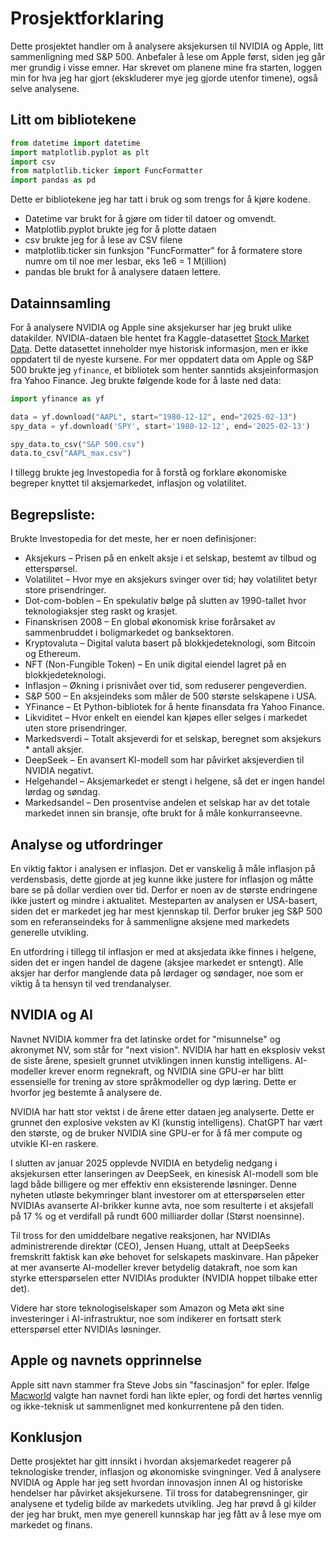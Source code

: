 # Prosjektforklaring

Dette prosjektet handler om å analysere aksjekursen til NVIDIA og Apple, litt sammenligning med S&P 500. Anbefaler å lese om Apple først, siden jeg går mer grundig i visse emner. Har skrevet om planene mine fra starten, loggen min for hva jeg har gjort (ekskluderer mye jeg gjorde utenfor timene), også selve analysene.

## Litt om bibliotekene

```python
from datetime import datetime
import matplotlib.pyplot as plt
import csv
from matplotlib.ticker import FuncFormatter
import pandas as pd
```

Dette er bibliotekene jeg har tatt i bruk og som trengs for å kjøre kodene.
- Datetime var brukt for å gjøre om tider til datoer og omvendt. 
- Matplotlib.pyplot brukte jeg for å plotte dataen
- csv brukte jeg for å lese av CSV filene
- matplotlib.ticker sin funksjon "FuncFormatter" for å formatere store numre om til noe mer lesbar, 
eks 1e6 = 1 M(illion)
- pandas ble brukt for å analysere dataen lettere.

## Datainnsamling
For å analysere NVIDIA og Apple sine aksjekurser har jeg brukt ulike datakilder. NVIDIA-dataen ble hentet fra Kaggle-datasettet [Stock Market Data](https://www.kaggle.com/datasets/paultimothymooney/stock-market-data). Dette datasettet inneholder mye historisk informasjon, men er ikke oppdatert til de nyeste kursene. For mer oppdatert data om Apple og S&P 500 brukte jeg `yfinance`, et bibliotek som henter sanntids aksjeinformasjon fra Yahoo Finance. Jeg brukte følgende kode for å laste ned data:


```python
import yfinance as yf

data = yf.download("AAPL", start="1980-12-12", end="2025-02-13")
spy_data = yf.download('SPY', start='1980-12-12', end='2025-02-13')

spy_data.to_csv("S&P 500.csv")
data.to_csv("AAPL_max.csv")
```


I tillegg brukte jeg Investopedia for å forstå og forklare økonomiske begreper knyttet til aksjemarkedet, inflasjon og volatilitet.

## Begrepsliste:

Brukte Investopedia for det meste, her er noen definisjoner:

- Aksjekurs – Prisen på en enkelt aksje i et selskap, bestemt av tilbud og etterspørsel.
- Volatilitet – Hvor mye en aksjekurs svinger over tid; høy volatilitet betyr store prisendringer.
- Dot-com-boblen – En spekulativ bølge på slutten av 1990-tallet hvor teknologiaksjer steg raskt og krasjet.
- Finanskrisen 2008 – En global økonomisk krise forårsaket av sammenbruddet i boligmarkedet og banksektoren.
- Kryptovaluta – Digital valuta basert på blokkjedeteknologi, som Bitcoin og Ethereum.
- NFT (Non-Fungible Token) – En unik digital eiendel lagret på en blokkjedeteknologi.
- Inflasjon – Økning i prisnivået over tid, som reduserer pengeverdien.
- S&P 500 – En aksjeindeks som måler de 500 største selskapene i USA.
- YFinance – Et Python-bibliotek for å hente finansdata fra Yahoo Finance.
- Likviditet – Hvor enkelt en eiendel kan kjøpes eller selges i markedet uten store prisendringer.
- Markedsverdi – Totalt aksjeverdi for et selskap, beregnet som aksjekurs * antall aksjer.
- DeepSeek – En avansert KI-modell som har påvirket aksjeverdien til NVIDIA negativt.
- Helgehandel – Aksjemarkedet er stengt i helgene, så det er ingen handel lørdag og søndag.
- Markedsandel – Den prosentvise andelen et selskap har av det totale markedet innen sin bransje, ofte brukt for å måle konkurranseevne.


## Analyse og utfordringer
En viktig faktor i analysen er inflasjon. Det er vanskelig å måle inflasjon på verdensbasis, dette gjorde at jeg kunne ikke justere for inflasjon og måtte bare se på dollar verdien over tid. Derfor er noen av de største endringene ikke justert og mindre i aktualitet. Mesteparten av analysen er USA-basert, siden det er markedet jeg har mest kjennskap til. Derfor bruker jeg S&P 500 som en referanseindeks for å sammenligne aksjene med markedets generelle utvikling.

En utfordring i tillegg til inflasjon er med at aksjedata ikke finnes i helgene, siden det er ingen handel de dagene (aksjee markedet er sntengt). Alle aksjer har derfor manglende data på lørdager og søndager, noe som er viktig å ta hensyn til ved trendanalyser.

## NVIDIA og AI
Navnet NVIDIA kommer fra det latinske ordet for "misunnelse" og akronymet NV, som står for "next vision". NVIDIA har hatt en eksplosiv vekst de siste årene, spesielt grunnet utviklingen innen kunstig intelligens. AI-modeller krever enorm regnekraft, og NVIDIA sine GPU-er har blitt essensielle for trening av store språkmodeller og dyp læring. Dette er hvorfor jeg bestemte å analysere de.

NVIDIA har hatt stor vektst i de årene etter dataen jeg analyserte. Dette er grunnet den explosive veksten av KI (kunstig intelligens). ChatGPT har vært den største, og de bruker NVIDIA sine GPU-er for å få mer compute og utvikle KI-en raskere.

I slutten av januar 2025 opplevde NVIDIA en betydelig nedgang i aksjekursen etter lanseringen av DeepSeek, en kinesisk AI-modell som ble lagd både billigere og mer effektiv enn eksisterende løsninger. Denne nyheten utløste bekymringer blant investorer om at etterspørselen etter NVIDIAs avanserte AI-brikker kunne avta, noe som resulterte i et aksjefall på 17 % og et verdifall på rundt 600 milliarder dollar (Størst noensinne). 

Til tross for den umiddelbare negative reaksjonen, har NVIDIAs administrerende direktør (CEO), Jensen Huang, uttalt at DeepSeeks fremskritt faktisk kan øke behovet for selskapets maskinvare. Han påpeker at mer avanserte AI-modeller krever betydelig datakraft, noe som kan styrke etterspørselen etter NVIDIAs produkter (NVIDIA hoppet tilbake etter det). 

Videre har store teknologiselskaper som Amazon og Meta økt sine investeringer i AI-infrastruktur, noe som indikerer en fortsatt sterk etterspørsel etter NVIDIAs løsninger. 



## Apple og navnets opprinnelse
Apple sitt navn stammer fra Steve Jobs sin "fascinasjon" for epler. Ifølge [Macworld](https://www.macworld.com/article/673923/why-is-apple-called-apple.html) valgte han navnet fordi han likte epler, og fordi det hørtes vennlig og ikke-teknisk ut sammenlignet med konkurrentene på den tiden.

## Konklusjon
Dette prosjektet har gitt innsikt i hvordan aksjemarkedet reagerer på teknologiske trender, inflasjon og økonomiske svingninger. Ved å analysere NVIDIA og Apple har jeg sett hvordan innovasjon innen AI og historiske hendelser har påvirket aksjekursene. Til tross for databegrensninger, gir analysene et tydelig bilde av markedets utvikling. Jeg har prøvd å gi kilder der jeg har brukt, men mye generell kunnskap har jeg fått av å lese mye om markedet og finans.